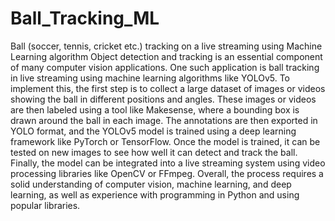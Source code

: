 # Ball_Tracking_ML
Ball (soccer, tennis, cricket etc.) tracking on a live streaming using Machine Learning algorithm
Object detection and tracking is an essential component of many computer vision applications. One such application is ball tracking in live streaming using machine learning algorithms like YOLOv5. To implement this, the first step is to collect a large dataset of images or videos showing the ball in different positions and angles. These images or videos are then labeled using a tool like Makesense, where a bounding box is drawn around the ball in each image. The annotations are then exported in YOLO format, and the YOLOv5 model is trained using a deep learning framework like PyTorch or TensorFlow. Once the model is trained, it can be tested on new images to see how well it can detect and track the ball. Finally, the model can be integrated into a live streaming system using video processing libraries like OpenCV or FFmpeg. Overall, the process requires a solid understanding of computer vision, machine learning, and deep learning, as well as experience with programming in Python and using popular libraries.
